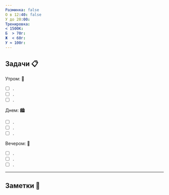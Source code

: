 ```yaml
---
Разминка: false
О в 12:40: false
У до 20:00: 
Тренировка: 
< 1500К: 
Б  > 70г: 
Ж  < 60г: 
У ≈ 100г:
---
```


## Задачи 📋 

Утром: 🌅 
- [ ] .
- [ ] .
- [ ] .

Днем: 🏙️
- [ ] .
- [ ] .
- [ ] .

Вечером: 🍜
- [ ] .
- [ ] .
- [ ] .

---

## Заметки 📝 
